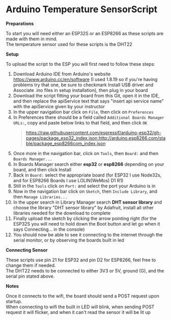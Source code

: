 # Arduino Temperature SensorScript
**Preparations**

To start you will need either an ESP32S or an ESP8266 as these scripts are made with them in mind.<br/>
The temperature sensor used for these scripts is the DHT22

**Setup**

To upload the script to the ESP you will first need to follow these steps:

 1. Download Arduino IDE from Arduino's website https://www.arduino.cc/en/software (I used 1.8.19 so if you're having problems try that one, be sure to checkmark Install USB driver and Associate .ino files in setup installation), then plug in your board
 2. Download the script fitting your board from this Git, open it in the IDE, and then replace the apiService text that says "insert api service name" with the apiService given by your instructor
 3. In the upper navigation bar click on `File`, then click on `Preferences`
 4. In Preferences there should be a field called `Additional Boards Manager URLs:`,
    copy and paste below links to that field, and then click `OK`
    > https://raw.githubusercontent.com/espressif/arduino-esp32/gh-pages/package_esp32_index.json,http://arduino.esp8266.com/stable/package_esp8266com_index.json
 5. Once more in the navigation bar, click on `Tools`, then `Board:` and then `Boards Manager...`
 6. In Boards Manager search either __esp32__ or __esp8266__ depending on your board, and then click Install
 7. Back in `Board:` select the appropriate board (for ESP32 I use Node32s, and for ESP8266 Boards I use LOLIN(WeMos) D1 R1)
 6. Still in the `Tools` click on `Port:` and select the port your Arduino is in
 7. Now in the navigation bar click on `Sketch`, then `Include Library`, and then `Manage Libraries...`
 8. In the upper search in Library Manager search __DHT sensor library__ and choose the library "DHT sensor library" by Adafruit, install all other libraries needed for the download to complete
 9. Finally upload the sketch by clicking the arrow pointing right (for the ESP32S you will need to hold down the Boot button and let go when it says Connecting... in the console)
 10. You should now be able to see it connecting to the internet through the serial monitor, or by observing the boards built in led

**Connecting Sensor**

These scripts use pin 21 for ESP32 and pin D2 for ESP8266, feel free to change them if needed.<br/>
The DHT22 needs to be connected to either 3V3 or 5V, ground (G), and the serial pin stated above.

**Notes**

Once it connects to the wifi, the board should send a POST request upon startup.<br/>
When connecting to wifi the built in LED will blink, when sending POST request it will flicker, and when it can't read the sensor it will be lit up
